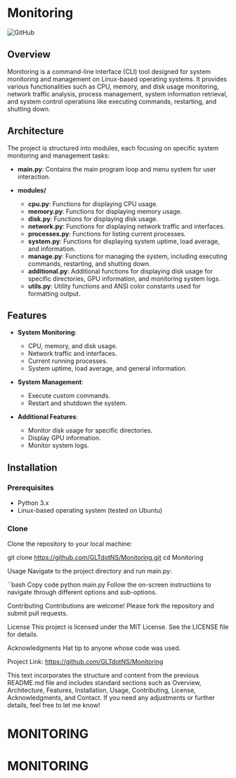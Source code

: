 # Monitoring

![GitHub](https://img.shields.io/github/license/GLTdotNS/MONITORING)

## Overview

Monitoring is a command-line interface (CLI) tool designed for system monitoring and management on Linux-based operating systems. It provides various functionalities such as CPU, memory, and disk usage monitoring, network traffic analysis, process management, system information retrieval, and system control operations like executing commands, restarting, and shutting down.

## Architecture

The project is structured into modules, each focusing on specific system monitoring and management tasks:

- **main.py**: Contains the main program loop and menu system for user interaction.
  
- **modules/**
  - **cpu.py**: Functions for displaying CPU usage.
  - **memory.py**: Functions for displaying memory usage.
  - **disk.py**: Functions for displaying disk usage.
  - **network.py**: Functions for displaying network traffic and interfaces.
  - **processes.py**: Functions for listing current processes.
  - **system.py**: Functions for displaying system uptime, load average, and information.
  - **manage.py**: Functions for managing the system, including executing commands, restarting, and shutting down.
  - **additional.py**: Additional functions for displaying disk usage for specific directories, GPU information, and monitoring system logs.
  - **utils.py**: Utility functions and ANSI color constants used for formatting output.

## Features

- **System Monitoring**:
  - CPU, memory, and disk usage.
  - Network traffic and interfaces.
  - Current running processes.
  - System uptime, load average, and general information.

- **System Management**:
  - Execute custom commands.
  - Restart and shutdown the system.

- **Additional Features**:
  - Monitor disk usage for specific directories.
  - Display GPU information.
  - Monitor system logs.

## Installation

### Prerequisites

- Python 3.x
- Linux-based operating system (tested on Ubuntu)

### Clone

Clone the repository to your local machine:

git clone https://github.com/GLTdotNS/Monitoring.git
cd Monitoring



Usage
Navigate to the project directory and run main.py:

``bash
Copy code
python main.py
Follow the on-screen instructions to navigate through different options and sub-options.

Contributing
Contributions are welcome! Please fork the repository and submit pull requests.

License
This project is licensed under the MIT License. See the LICENSE file for details.

Acknowledgments
Hat tip to anyone whose code was used.


Project Link: https://github.com/GLTdotNS/Monitoring

This text incorporates the structure and content from the previous README.md file and includes standard sections such as Overview, Architecture, Features, Installation, Usage, Contributing, License, Acknowledgments, and Contact. If you need any adjustments or further details, feel free to let me know!









# MONITORING
# MONITORING
